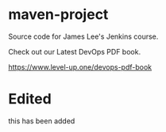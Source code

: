 # maven-project
Source code for James Lee's Jenkins course.

Check out our Latest DevOps PDF book.

https://www.level-up.one/devops-pdf-book

# Edited

this has been added
